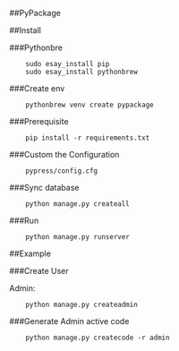 ##PyPackage

##Install

###Pythonbre

        sudo esay_install pip
        sudo esay_install pythonbrew

###Create env

        pythonbrew venv create pypackage

###Prerequisite

        pip install -r requirements.txt

###Custom the Configuration
        
        pypress/config.cfg

###Sync database

        python manage.py createall

###Run

        python manage.py runserver

##Example

###Create User

Admin:

        python manage.py createadmin

###Generate Admin active code

        python manage.py createcode -r admin


